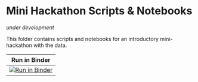 # Mini Hackathon Scripts \& Notebooks

*under development*  

This folder contains scripts and notebooks for an introductory mini-hackathon with the data.


| Run in Binder |
| ------------- |
| [![Run in Binder](https://mybinder.org/badge_logo.svg)](https://mybinder.org/v2/gh/colleenjg/OpenScope_CA_Analysis/allen?labpath=minihack/mini_hackathon.ipynb) |


